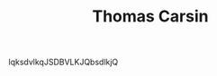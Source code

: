 ﻿---
title: Thomas Carsin
regio: Anjou noir
photo: carsin.jpg
layout: wijnhuis 

wijnen:
    - naam:  Les Carteries’11
      ref:   Loi 1141
      app:   A.O.C. Cheverny
      type:  Blanc sec
      cep:   Sauv./Chardonnay
      prijs: €11.00

    - naam:  Les Raisins de Autres’12
      ref:   Loi 12..
      app:   Vin de France
      type:  Blanc sec
      cep:   Sauvignon blanc
      prijs: €11.47 
      opm:   New
      
    - naam:  Terre'12
      ref:   Loi 12..
      app:   Vin de France
      type:  Blanc sec
      cep:   Sauvignon blanc
      prijs: €11.47 
      opm:   New

    
---
lqksdvlkqJSDBVLKJQbsdlkjQ


